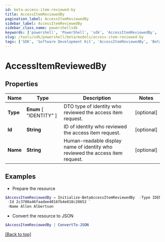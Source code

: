 ```yaml
---
id: beta-access-item-reviewed-by
title: AccessItemReviewedBy
pagination_label: AccessItemReviewedBy
sidebar_label: AccessItemReviewedBy
sidebar_class_name: powershellsdk
keywords: ['powershell', 'PowerShell', 'sdk', 'AccessItemReviewedBy', 'BetaAccessItemReviewedBy'] 
slug: /tools/sdk/powershell/beta/models/access-item-reviewed-by
tags: ['SDK', 'Software Development Kit', 'AccessItemReviewedBy', 'BetaAccessItemReviewedBy']
---
```



# AccessItemReviewedBy

## Properties

Name | Type | Description | Notes
------------ | ------------- | ------------- | -------------
**Type** |  **Enum** [  "IDENTITY" ] | DTO type of identity who reviewed the access item request. | [optional] 
**Id** | **String** | ID of identity who reviewed the access item request. | [optional] 
**Name** | **String** | Human-readable display name of identity who reviewed the access item request. | [optional] 

## Examples

- Prepare the resource
```powershell
$AccessItemReviewedBy = Initialize-BetaAccessItemReviewedBy  -Type IDENTITY `
 -Id 2c3780a46faadee4016fb4e018c20652 `
 -Name Allen Albertson
```

- Convert the resource to JSON
```powershell
$AccessItemReviewedBy | ConvertTo-JSON
```


[[Back to top]](#) 

